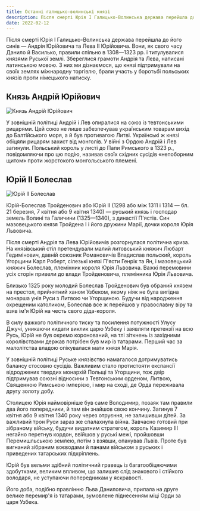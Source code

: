 ```yaml
---
title: Останні галицько-волинські князі
description: Після смерті Юрія І Галицько-Волинська держава перейшла до його синів — Андрія Юрійовича та Лева II Юрійовича. 
date: 2022-02-12
---
```


Після смерті Юрія І Галицько-Волинська держава перейшла до його синів — Андрія Юрійовича та Лева II Юрійовича. Вони, як свого часу Данило й Василько, правили спільно в 1308—1323 рр. і титулувалися князями Руської землі. Збереглися грамоти Андрія та Лева, написані латинською мовою. З них ми дізнаємося, що князі підтримували на своїх землях міжнародну торгівлю, брали участь у боротьбі польських князів проти німецького натиску.

## Князь Андрій Юрійович

<img src="/uploads/portraits/andrii-yurievich.jpg" alt="Князь Андрій Юрійович" style="max-width: 250px;">

У зовнішній політиці Андрій і Лев опиралися на союз із тевтонськими рицарями. Цей союз не лише забезпечував українським товарам вихід до Балтійського моря, а й був противагою Литві. Українські ж князі обіцяли рицарям захист від монголів. У війні з Ордою Андрій і Лев загинули. Польський король у листі до Папи Римського в 1323 р., повідомляючи про цю подію, називав своїх східних сусідів «непоборним щитом» проти жорстокого монгольського племені.

## Юрій ІІ Болеслав

<img src="/uploads/portraits/yuri-boleslav.jpg" alt="Юрій ІІ Болеслав">

Юрій-Болеслав Тройденович або Юрій ІІ (1298 або між 1311 і 1314 — бл. 21 березня, 7 квітня або 9 квітня 1340) — руський князь і господар земель Волині та Галичини (1325—1340), з династії П'ястів. Син мазовецького князя Тройдена I і його дружини Марії, дочки короля Юрія Львовича.

Після смерті Андрія та Лева Юрійовичів розгорнулася політична криза. На князівський стіл претендували малий литовський княжич Любарт Гедимінович, давній союзник Романовичів Владислав польский, король Угорщини Карл Роберт, сілезькі князі П'ясти Генрік та Ян, і мазовецький княжич Болеслав, племінник короля Юрія Львовича. Важкі перемовини усіх сторін привели до влади Тройденовича, племінника Юрія Львовича. 

Близько 1325 року молодий Болеслав Тройденович був обраний князем на престол, прийнятний  ханом Узбеком, якому ніяк не була вигідна монарша унія Руси з Литвою чи Угорщиною. Будучи від народження охрещеним католиком, Болеслав все ж перейшов у православну віру та взяв ім'я Юрій на честь свого діда-короля.

В силу важкого політичного тиску та посилення потужності Улусу Джучі, уникаючи кидати виклик царю Узбеку і заявляти претензії на всю Русь, Юрій не був окремо коронований, на тлі зіткнень із західними королівствами держав потрібен був мир із татарами. Перший час за малолітства владою опікувалася мати князя Марія.

У зовнішній політиці Руське князівство намагалося дотримуватись балансу стосовно сусідів. Важливим стало протистояти експансії відроджених твердих монархій Польщі та Угорщини, тож двір підтримував союзні відносини з Тевтонським орденом, Литвою, Священною Римською імперією, і мир на сході, де Орда переживала другу золоту добу. 

Столицею Юрія наймовірніше був саме Володимир, позаяк там правили два його попередники, й там він знайшов свою кончину. Загинув 7 квітня або 9 квітня 1340 року через отруєння, не залишивши дітей. За важливий трон Руси зараз же спалахнула війна. Завчасно готовий при зібраному війську, будучи видатним стратегом, король Казимир III негайно перетнув кордон, ввійшов у руські межі, пройшовши Перемишльською землею, потім з взявши, опанував Львів. Проте був вигнаний зібраним воєводами й панами військом з руських і приведених татарських підкріплень.

Юрій був вельми здібний політичний гравець із багатообіцяючими здобутками, великим впливом, що залишив слід знакового і стійкого володаря, не уступаючи попередникам у яскравості.

Його доба, подібно правлінню Льва Даниловича, припала на друге велике перемир'я із татарами, зумовлене піднесенням міці Орди за царя Узбека.
